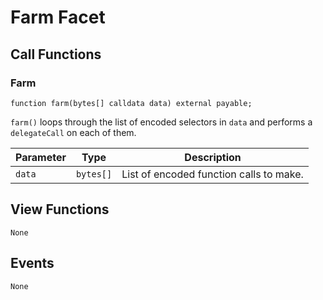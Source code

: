 # Farm Facet

## Call Functions

### Farm

```solidity
function farm(bytes[] calldata data) external payable;
```

`farm()` loops through the list of encoded selectors in `data` and performs a `delegateCall` on each of them.

| Parameter | Type      | Description                             |
| --------- | --------- | --------------------------------------- |
| `data`    | `bytes[]` | List of encoded function calls to make. |

## View Functions

```
None
```

## Events

```
None
```
